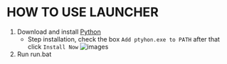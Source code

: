 # HOW TO USE LAUNCHER
1. Download and install [Python](https://www.python.org/ftp/python/3.13.1/python-3.13.1-amd64.exe)
    - Step installation, check the box `Add ptyhon.exe to PATH` after that click `Install Now`
      ![images](https://raw.githubusercontent.com/saefulbarkah/fun-games/refs/heads/main/how_to_install_python.PNG)
2. Run run.bat
